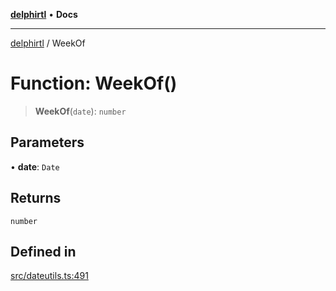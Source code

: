 [**delphirtl**](../README.md) • **Docs**

***

[delphirtl](../globals.md) / WeekOf

# Function: WeekOf()

> **WeekOf**(`date`): `number`

## Parameters

• **date**: `Date`

## Returns

`number`

## Defined in

[src/dateutils.ts:491](https://github.com/chuacw/delphirtl/blob/01752da42abbae178d000244800240d96a86d86e/src/dateutils.ts#L491)
